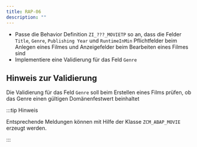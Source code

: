 ```yaml
---
title: RAP-06
description: ""
---
```


- Passe die Behavior Definition `ZI_???_MOVIETP` so an, dass die Felder `Title`, `Genre`, `Publishing Year` und `RuntimeInMin` Pflichtfelder beim Anlegen eines Filmes und Anzeigefelder beim Bearbeiten eines Filmes sind
- Implementiere eine Validierung für das Feld `Genre`

## Hinweis zur Validierung

Die Validierung für das Feld `Genre` soll beim Erstellen eines Films prüfen, ob das Genre einen gültigen Domänenfestwert beinhaltet

:::tip Hinweis

Entsprechende Meldungen können mit Hilfe der Klasse `ZCM_ABAP_MOVIE` erzeugt werden.

:::
